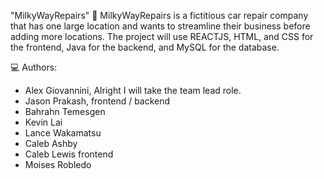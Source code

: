 "MilkyWayRepairs" 🚀
MilkyWayRepairs is a fictitious car repair company that has one large location and wants to streamline their business before adding more locations.
The project will use REACTJS, HTML, and CSS for the frontend, Java for the backend, and MySQL for the database.

💻 Authors: 
- Alex Giovannini, Alright I will take the team lead role.
- Jason Prakash, frontend / backend
- Bahrahn Temesgen
- Kevin Lai
- Lance Wakamatsu
- Caleb Ashby
- Caleb Lewis frontend
- Moises Robledo